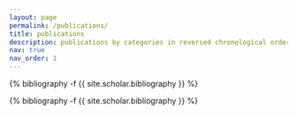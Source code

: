 ```yaml
---
layout: page
permalink: /publications/
title: publications
description: publications by categories in reversed chronological order. generated by jekyll-scholar.
nav: true
nav_order: 1
---
```

<!-- _pages/publications.md -->
<div class="Journal">

{% bibliography -f {{ site.scholar.bibliography }} %}

</div>

<div class="Conference">

{% bibliography -f {{ site.scholar.bibliography }} %}

</div>
